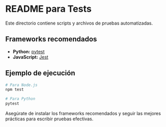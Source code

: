 # README para Tests

Este directorio contiene scripts y archivos de pruebas automatizadas.

## Frameworks recomendados

- **Python:** [pytest](https://docs.pytest.org/)
- **JavaScript:** [Jest](https://jestjs.io/)

## Ejemplo de ejecución

```bash
# Para Node.js
npm test

# Para Python
pytest
```

Asegúrate de instalar los frameworks recomendados y seguir las mejores prácticas para escribir pruebas efectivas.